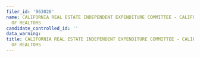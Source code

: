 ```yaml
---
filer_id: '963026'
name: CALIFORNIA REAL ESTATE INDEPENDENT EXPENDITURE COMMITTEE - CALIFORNIA ASSOCIATION
  OF REALTORS
candidate_controlled_id: ''
data_warning: 
title: CALIFORNIA REAL ESTATE INDEPENDENT EXPENDITURE COMMITTEE - CALIFORNIA ASSOCIATION
  OF REALTORS
---
```

